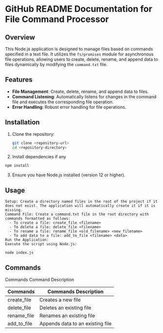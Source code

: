 # GitHub README Documentation for File Command Processor

## Overview

This Node.js application is designed to manage files based on commands specified in a text file. It utilizes the `fs/promises` module for asynchronous file operations, allowing users to create, delete, rename, and append data to files dynamically by modifying the `command.txt` file.

## Features

- **File Management**: Create, delete, rename, and append data to files.
- **Command Listening**: Automatically listens for changes in the command file and executes the corresponding file operation.
- **Error Handling**: Robust error handling for file operations.

## Installation

1. Clone the repository:

   ```bash
   git clone <repository-url>
   cd <repository-directory>
   ```

2. Install dependencies if any

```bash
npm install
```

3. Ensure you have Node.js installed (version 12 or higher).

## Usage

    Setup: Create a directory named files in the root of the project if it does not exist. The application will automatically create it if it is missing.
    Command File: Create a command.txt file in the root directory with commands formatted as follows:
      - To create a file: create_file <filename>
      - To delete a file: delete_file <filename>
      - To rename a file: rename_file <old_filename> <new_filename>
      - To add data to a file: add_to_file <filename> <data>
    Run the Application:
    Execute the script using Node.js:

```bash
node index.js
```

## Commands

Commands
Command Description

| Commands    | Commands Description             |
| ----------- | -------------------------------- |
| create_file | Creates a new file               |
| delete_file | Deletes an existing file         |
| rename_file | Renames an existing file         |
| add_to_file | Appends data to an existing file |

